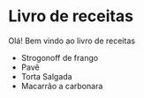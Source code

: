  
 # Livro de receitas

 Olá! Bem vindo ao livro de receitas

 - Strogonoff de frango  
 - Pavê
 - Torta Salgada
 - Macarrão a carbonara